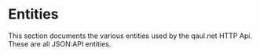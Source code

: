 # Entities

This section documents the various entities used by the qaul.net HTTP Api. These
are all JSON:API entities.
